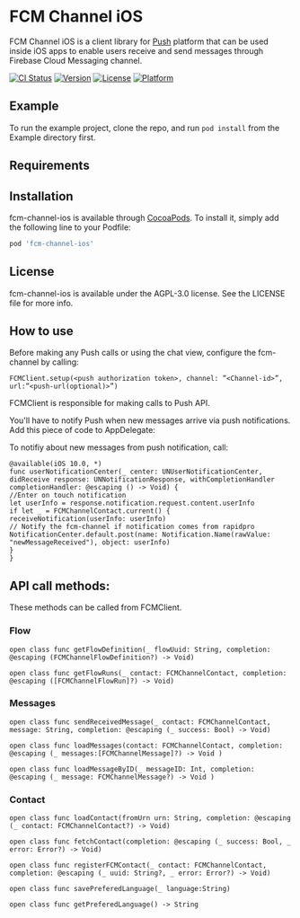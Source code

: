 # FCM Channel iOS

FCM Channel iOS is a client library for [Push](http://push.al) platform that can be used inside iOS apps to enable users receive and send messages through Firebase Cloud Messaging channel.

[![CI Status](http://img.shields.io/travis/rubenspessoa/fcm-channel-ios.svg?style=flat)](https://travis-ci.org/rubenspessoa/fcm-channel-ios)
[![Version](https://img.shields.io/cocoapods/v/fcm-channel-ios.svg?style=flat)](http://cocoapods.org/pods/fcm-channel-ios)
[![License](https://img.shields.io/cocoapods/l/fcm-channel-ios.svg?style=flat)](http://cocoapods.org/pods/fcm-channel-ios)
[![Platform](https://img.shields.io/cocoapods/p/fcm-channel-ios.svg?style=flat)](http://cocoapods.org/pods/fcm-channel-ios)

## Example

To run the example project, clone the repo, and run `pod install` from the Example directory first.

## Requirements

## Installation

fcm-channel-ios is available through [CocoaPods](http://cocoapods.org). To install
it, simply add the following line to your Podfile:

```ruby
pod 'fcm-channel-ios'
```

## License

fcm-channel-ios is available under the AGPL-3.0 license. See the LICENSE file for more info.


## How to use

Before making any Push calls or using the chat view, configure the fcm-channel by calling:

`FCMClient.setup(<push authorization token>, channel: ”<Channel-id>”, url:”<push-url(optional)>”)`

FCMClient is responsible for making calls to Push API.

You'll have to notify Push when new messages arrive via push notifications. Add this piece of code to AppDelegate:

To notifiy about new messages from push notification, call:

~~~~
@available(iOS 10.0, *)
func userNotificationCenter(_ center: UNUserNotificationCenter, didReceive response: UNNotificationResponse, withCompletionHandler completionHandler: @escaping () -> Void) {
//Enter on touch notification
let userInfo = response.notification.request.content.userInfo
if let _ = FCMChannelContact.current() {
receiveNotification(userInfo: userInfo)
// Notify the fcm-channel if notification comes from rapidpro
NotificationCenter.default.post(name: Notification.Name(rawValue: "newMessageReceived"), object: userInfo)
}
}
~~~~

## API call methods:

These methods can be called from FCMClient.

### Flow

`open class func getFlowDefinition(_ flowUuid: String, completion: @escaping (FCMChannelFlowDefinition?) -> Void)`

`open class func getFlowRuns(_ contact: FCMChannelContact, completion: @escaping ([FCMChannelFlowRun]?) -> Void)`

### Messages
`open class func sendReceivedMessage(_ contact: FCMChannelContact, message: String, completion: @escaping (_ success: Bool) -> Void)`

`open class func loadMessages(contact: FCMChannelContact, completion: @escaping (_ messages:[FCMChannelMessage]?) -> Void )`

`open class func loadMessageByID(_ messageID: Int, completion: @escaping (_ message: FCMChannelMessage?) -> Void ) `

### Contact
`open class func loadContact(fromUrn urn: String, completion: @escaping (_ contact: FCMChannelContact?) -> Void) `

`open class func fetchContact(completion: @escaping (_ success: Bool, _ error: Error?) -> Void) `

`open class func registerFCMContact(_ contact: FCMChannelContact, completion: @escaping (_ uuid: String?, _ error: Error?) -> Void) `

`open class func savePreferedLanguage(_ language:String) `

`open class func getPreferedLanguage() -> String`


